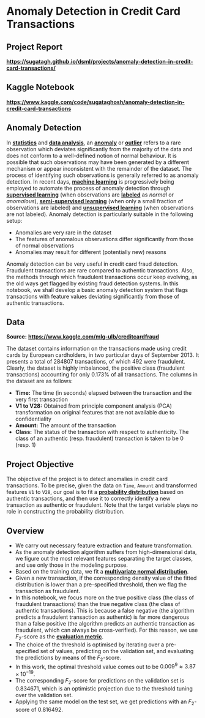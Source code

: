 # Anomaly Detection in Credit Card Transactions

## Project Report

**https://sugatagh.github.io/dsml/projects/anomaly-detection-in-credit-card-transactions/**
 
## Kaggle Notebook

**https://www.kaggle.com/code/sugataghosh/anomaly-detection-in-credit-card-transactions**

## Anomaly Detection

In [**statistics**](https://en.wikipedia.org/wiki/Statistics) and [**data analysis**](https://en.wikipedia.org/wiki/Data_analysis), an [**anomaly**](https://en.wikipedia.org/wiki/Anomaly) or [**outlier**](https://en.wikipedia.org/wiki/Outlier) refers to a rare observation which deviates significantly from the majority of the data and does not conform to a well-defined notion of normal behaviour. It is possible that such observations may have been generated by a different mechanism or appear inconsistent with the remainder of the dataset. The process of identifying such observations is generally referred to as anomaly detection. In recent days, [**machine learning**](https://en.wikipedia.org/wiki/Machine_learning) is progressively being employed to automate the process of anomaly detection through [**supervised learning**](https://en.wikipedia.org/wiki/Supervised_learning) (when observations are [**labeled**](https://en.wikipedia.org/wiki/Labeled_data) as *normal* or *anomalous*), [**semi-supervised learning**](https://en.wikipedia.org/wiki/Semi-supervised_learning) (when only a small fraction of observations are labeled) and [**unsupervised learning**](https://en.wikipedia.org/wiki/Unsupervised_learning) (when observations are not labeled). Anomaly detection is particularly suitable in the following setup:

- Anomalies are very rare in the dataset
- The features of anomalous observations differ significantly from those of normal observations
- Anomalies may result for different (potentially new) reasons

Anomaly detection can be very useful in credit card fraud detection. Fraudulent transactions are rare compared to authentic transactions. Also, the methods through which fraudulent transactions occur keep evolving, as the old ways get flagged by existing fraud detection systems. In this notebook, we shall develop a basic anomaly detection system that flags transactions with feature values deviating significantly from those of authentic transactions.

## Data

**Source:** **https://www.kaggle.com/mlg-ulb/creditcardfraud**

The dataset contains information on the transactions made using credit cards by European cardholders, in two particular days of September $2013$. It presents a total of $284807$ transactions, of which $492$ were fraudulent. Clearly, the dataset is highly imbalanced, the positive class (fraudulent transactions) accounting for only $0.173\%$ of all transactions. The columns in the dataset are as follows:

- **Time:** The time (in seconds) elapsed between the transaction and the very first transaction
- **V1 to V28:** Obtained from principle component analysis (PCA) transformation on original features that are not available due to confidentiality
- **Amount:** The amount of the transaction
- **Class:** The status of the transaction with respect to authenticity. The class of an authentic (resp. fraudulent) transaction is taken to be $0$ (resp. $1$)

## Project Objective

The objective of the project is to detect anomalies in credit card transactions. To be precise, given the data on `Time`, `Amount` and transformed features `V1` to `V28`, our goal is to fit a [**probability distribution**](https://en.wikipedia.org/wiki/Probability_distribution) based on authentic transactions, and then use it to correctly identify a new transaction as authentic or fraudulent. Note that the target variable plays no role in constructing the probability distribution.

## Overview

- We carry out necessary feature extraction and feature transformation.
- As the anomaly detection algorithm suffers from high-dimensional data, we figure out the most relevant features separating the target classes, and use only those in the modeling purpose.
- Based on the training data, we fit a [**multivariate normal distribution**](https://en.wikipedia.org/wiki/Multivariate_normal_distribution).
- Given a new transaction, if the corresponding density value of the fitted distribution is lower than a pre-specified threshold, then we flag the transaction as fraudulent.
- In this notebook, we focus more on the true positive class (the class of fraudulent transactions) than the true negative class (the class of authentic transactions). This is because a false negative (the algorithm predicts a fraudulent transaction as authentic) is far more dangerous than a false positive (the algorithm predicts an authentic transaction as fraudulent, which can always be cross-verified). For this reason, we use $F_2$-score as the [**evaluation metric**](https://en.wikipedia.org/wiki/Evaluation_of_binary_classifiers).
- The choice of the threshold is optimised by iterating over a pre-specified set of values, predicting on the validation set, and evaluating the predictions by means of the $F_2$-score.
- In this work, the optimal threshold value comes out to be $0.009^9 \approx 3.87 \times 10^{-19}$.
- The corresponding $F_2$-score for predictions on the validation set is $0.834671$, which is an optimistic projection due to the threshold tuning over the validation set.
- Applying the same model on the test set, we get predictions with an $F_2$-score of $0.816492$.